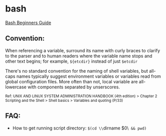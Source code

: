 # bash
[Bash Beginners Guide](http://www.tldp.org/LDP/Bash-Beginners-Guide/Bash-Beginners-Guide.pdf)

Convention:
--------------
When referencing a variable, surround its name with curly braces to clarify to the parser and to human readers where the variable name stops and other text begins; for example, `${etcdir}` instead of just `$etcdir`

There's no standard convention for the naming of shell variables, but all-caps names typically suggest environment variables or variables read from global configuration files. More often than not, local variable are all-lowercase with components separated by unserscores.

<sub>Ref: UNIX AND LINUX SYSTEM ADMINISTRATION HANDBOOK (4th edition) > Chapter 2 Scripting and the Shell > Shell basics > Variables and quoting (P/33)</sub>

FAQ:
----
* How to get running script directory: `$(cd \\`dirname $0\\` && pwd)`
 
